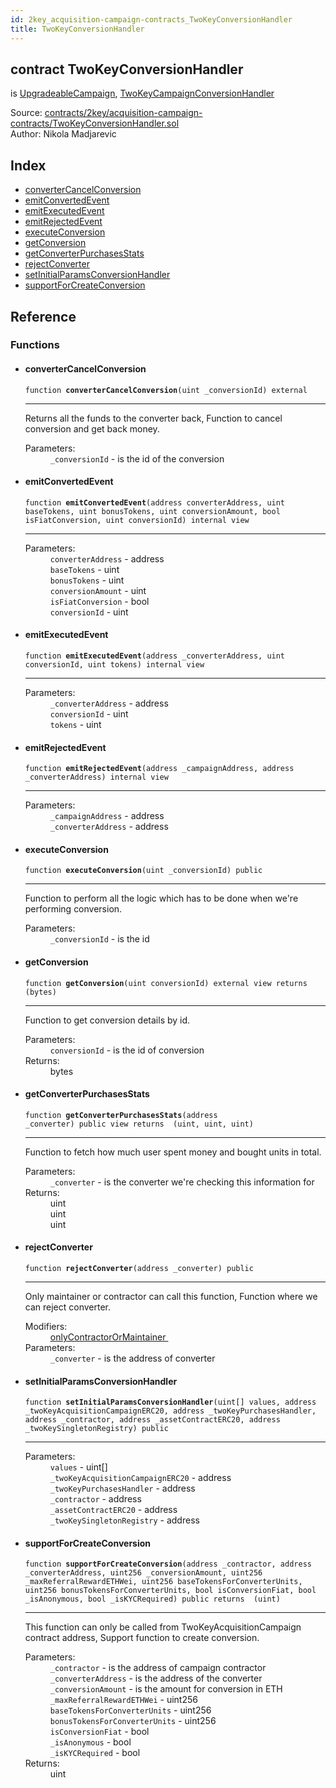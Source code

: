 ```yaml
---
id: 2key_acquisition-campaign-contracts_TwoKeyConversionHandler
title: TwoKeyConversionHandler
---
```


<div class="contract-doc"><div class="contract"><h2 class="contract-header"><span class="contract-kind">contract</span> TwoKeyConversionHandler</h2><p class="base-contracts"><span>is</span> <a href="2key_upgradable-pattern-campaigns_UpgradeableCampaign.html">UpgradeableCampaign</a><span>, </span><a href="2key_campaign-mutual-contracts_TwoKeyCampaignConversionHandler.html">TwoKeyCampaignConversionHandler</a></p><div class="source">Source: <a href="https://github.com/2keynet/web3-alpha/blob/v0.0.3/contracts/2key/acquisition-campaign-contracts/TwoKeyConversionHandler.sol" target="_blank">contracts/2key/acquisition-campaign-contracts/TwoKeyConversionHandler.sol</a></div><div class="author">Author: Nikola Madjarevic</div></div><div class="index"><h2>Index</h2><ul><li><a href="2key_acquisition-campaign-contracts_TwoKeyConversionHandler.html#converterCancelConversion">converterCancelConversion</a></li><li><a href="2key_acquisition-campaign-contracts_TwoKeyConversionHandler.html#emitConvertedEvent">emitConvertedEvent</a></li><li><a href="2key_acquisition-campaign-contracts_TwoKeyConversionHandler.html#emitExecutedEvent">emitExecutedEvent</a></li><li><a href="2key_acquisition-campaign-contracts_TwoKeyConversionHandler.html#emitRejectedEvent">emitRejectedEvent</a></li><li><a href="2key_acquisition-campaign-contracts_TwoKeyConversionHandler.html#executeConversion">executeConversion</a></li><li><a href="2key_acquisition-campaign-contracts_TwoKeyConversionHandler.html#getConversion">getConversion</a></li><li><a href="2key_acquisition-campaign-contracts_TwoKeyConversionHandler.html#getConverterPurchasesStats">getConverterPurchasesStats</a></li><li><a href="2key_acquisition-campaign-contracts_TwoKeyConversionHandler.html#rejectConverter">rejectConverter</a></li><li><a href="2key_acquisition-campaign-contracts_TwoKeyConversionHandler.html#setInitialParamsConversionHandler">setInitialParamsConversionHandler</a></li><li><a href="2key_acquisition-campaign-contracts_TwoKeyConversionHandler.html#supportForCreateConversion">supportForCreateConversion</a></li></ul></div><div class="reference"><h2>Reference</h2><div class="functions"><h3>Functions</h3><ul><li><div class="item function"><span id="converterCancelConversion" class="anchor-marker"></span><h4 class="name">converterCancelConversion</h4><div class="body"><code class="signature">function <strong>converterCancelConversion</strong><span>(uint _conversionId) </span><span>external </span></code><hr/><div class="description"><p>Returns all the funds to the converter back, Function to cancel conversion and get back money.</p></div><dl><dt><span class="label-parameters">Parameters:</span></dt><dd><div><code>_conversionId</code> - is the id of the conversion</div></dd></dl></div></div></li><li><div class="item function"><span id="emitConvertedEvent" class="anchor-marker"></span><h4 class="name">emitConvertedEvent</h4><div class="body"><code class="signature">function <strong>emitConvertedEvent</strong><span>(address converterAddress, uint baseTokens, uint bonusTokens, uint conversionAmount, bool isFiatConversion, uint conversionId) </span><span>internal </span><span>view </span></code><hr/><dl><dt><span class="label-parameters">Parameters:</span></dt><dd><div><code>converterAddress</code> - address</div><div><code>baseTokens</code> - uint</div><div><code>bonusTokens</code> - uint</div><div><code>conversionAmount</code> - uint</div><div><code>isFiatConversion</code> - bool</div><div><code>conversionId</code> - uint</div></dd></dl></div></div></li><li><div class="item function"><span id="emitExecutedEvent" class="anchor-marker"></span><h4 class="name">emitExecutedEvent</h4><div class="body"><code class="signature">function <strong>emitExecutedEvent</strong><span>(address _converterAddress, uint conversionId, uint tokens) </span><span>internal </span><span>view </span></code><hr/><dl><dt><span class="label-parameters">Parameters:</span></dt><dd><div><code>_converterAddress</code> - address</div><div><code>conversionId</code> - uint</div><div><code>tokens</code> - uint</div></dd></dl></div></div></li><li><div class="item function"><span id="emitRejectedEvent" class="anchor-marker"></span><h4 class="name">emitRejectedEvent</h4><div class="body"><code class="signature">function <strong>emitRejectedEvent</strong><span>(address _campaignAddress, address _converterAddress) </span><span>internal </span><span>view </span></code><hr/><dl><dt><span class="label-parameters">Parameters:</span></dt><dd><div><code>_campaignAddress</code> - address</div><div><code>_converterAddress</code> - address</div></dd></dl></div></div></li><li><div class="item function"><span id="executeConversion" class="anchor-marker"></span><h4 class="name">executeConversion</h4><div class="body"><code class="signature">function <strong>executeConversion</strong><span>(uint _conversionId) </span><span>public </span></code><hr/><div class="description"><p>Function to perform all the logic which has to be done when we&#x27;re performing conversion.</p></div><dl><dt><span class="label-parameters">Parameters:</span></dt><dd><div><code>_conversionId</code> - is the id</div></dd></dl></div></div></li><li><div class="item function"><span id="getConversion" class="anchor-marker"></span><h4 class="name">getConversion</h4><div class="body"><code class="signature">function <strong>getConversion</strong><span>(uint conversionId) </span><span>external </span><span>view </span><span>returns  (bytes) </span></code><hr/><div class="description"><p>Function to get conversion details by id.</p></div><dl><dt><span class="label-parameters">Parameters:</span></dt><dd><div><code>conversionId</code> - is the id of conversion</div></dd><dt><span class="label-return">Returns:</span></dt><dd>bytes</dd></dl></div></div></li><li><div class="item function"><span id="getConverterPurchasesStats" class="anchor-marker"></span><h4 class="name">getConverterPurchasesStats</h4><div class="body"><code class="signature">function <strong>getConverterPurchasesStats</strong><span>(address _converter) </span><span>public </span><span>view </span><span>returns  (uint, uint, uint) </span></code><hr/><div class="description"><p>Function to fetch how much user spent money and bought units in total.</p></div><dl><dt><span class="label-parameters">Parameters:</span></dt><dd><div><code>_converter</code> - is the converter we&#x27;re checking this information for</div></dd><dt><span class="label-return">Returns:</span></dt><dd>uint</dd><dd>uint</dd><dd>uint</dd></dl></div></div></li><li><div class="item function"><span id="rejectConverter" class="anchor-marker"></span><h4 class="name">rejectConverter</h4><div class="body"><code class="signature">function <strong>rejectConverter</strong><span>(address _converter) </span><span>public </span></code><hr/><div class="description"><p>Only maintainer or contractor can call this function, Function where we can reject converter.</p></div><dl><dt><span class="label-modifiers">Modifiers:</span></dt><dd><a href="2key_campaign-mutual-contracts_TwoKeyCampaignConversionHandler.html#onlyContractorOrMaintainer">onlyContractorOrMaintainer </a></dd><dt><span class="label-parameters">Parameters:</span></dt><dd><div><code>_converter</code> - is the address of converter</div></dd></dl></div></div></li><li><div class="item function"><span id="setInitialParamsConversionHandler" class="anchor-marker"></span><h4 class="name">setInitialParamsConversionHandler</h4><div class="body"><code class="signature">function <strong>setInitialParamsConversionHandler</strong><span>(uint[] values, address _twoKeyAcquisitionCampaignERC20, address _twoKeyPurchasesHandler, address _contractor, address _assetContractERC20, address _twoKeySingletonRegistry) </span><span>public </span></code><hr/><dl><dt><span class="label-parameters">Parameters:</span></dt><dd><div><code>values</code> - uint[]</div><div><code>_twoKeyAcquisitionCampaignERC20</code> - address</div><div><code>_twoKeyPurchasesHandler</code> - address</div><div><code>_contractor</code> - address</div><div><code>_assetContractERC20</code> - address</div><div><code>_twoKeySingletonRegistry</code> - address</div></dd></dl></div></div></li><li><div class="item function"><span id="supportForCreateConversion" class="anchor-marker"></span><h4 class="name">supportForCreateConversion</h4><div class="body"><code class="signature">function <strong>supportForCreateConversion</strong><span>(address _contractor, address _converterAddress, uint256 _conversionAmount, uint256 _maxReferralRewardETHWei, uint256 baseTokensForConverterUnits, uint256 bonusTokensForConverterUnits, bool isConversionFiat, bool _isAnonymous, bool _isKYCRequired) </span><span>public </span><span>returns  (uint) </span></code><hr/><div class="description"><p>This function can only be called from TwoKeyAcquisitionCampaign contract address, Support function to create conversion.</p></div><dl><dt><span class="label-parameters">Parameters:</span></dt><dd><div><code>_contractor</code> - is the address of campaign contractor</div><div><code>_converterAddress</code> - is the address of the converter</div><div><code>_conversionAmount</code> - is the amount for conversion in ETH</div><div><code>_maxReferralRewardETHWei</code> - uint256</div><div><code>baseTokensForConverterUnits</code> - uint256</div><div><code>bonusTokensForConverterUnits</code> - uint256</div><div><code>isConversionFiat</code> - bool</div><div><code>_isAnonymous</code> - bool</div><div><code>_isKYCRequired</code> - bool</div></dd><dt><span class="label-return">Returns:</span></dt><dd>uint</dd></dl></div></div></li></ul></div></div></div>
